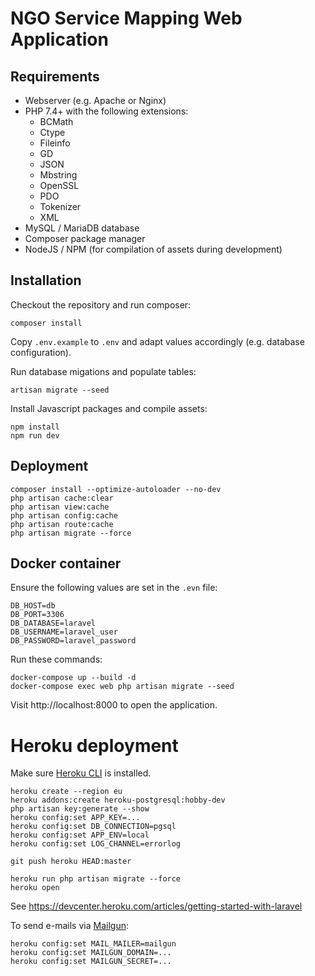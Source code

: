 # NGO Service Mapping Web Application

## Requirements

* Webserver (e.g. Apache or Nginx)
* PHP 7.4+ with the following extensions:
  * BCMath
  * Ctype
  * Fileinfo
  * GD
  * JSON
  * Mbstring
  * OpenSSL
  * PDO
  * Tokenizer
  * XML
* MySQL / MariaDB database
* Composer package manager
* NodeJS / NPM (for compilation of assets during development)

## Installation

Checkout the repository and run composer:

    composer install

Copy `.env.example` to `.env` and adapt values accordingly (e.g. database configuration).

Run database migations and populate tables:

    artisan migrate --seed

Install Javascript packages and compile assets:

    npm install
    npm run dev

## Deployment

    composer install --optimize-autoloader --no-dev
    php artisan cache:clear
    php artisan view:cache
    php artisan config:cache
    php artisan route:cache
    php artisan migrate --force

## Docker container

Ensure the following values are set in the `.evn` file:

    DB_HOST=db
    DB_PORT=3306
    DB_DATABASE=laravel
    DB_USERNAME=laravel_user
    DB_PASSWORD=laravel_password

Run these commands:

    docker-compose up --build -d
    docker-compose exec web php artisan migrate --seed

Visit http://localhost:8000 to open the application.

# Heroku deployment

Make sure [Heroku CLI](https://devcenter.heroku.com/articles/heroku-cli) is installed.

    heroku create --region eu
    heroku addons:create heroku-postgresql:hobby-dev
    php artisan key:generate --show
    heroku config:set APP_KEY=...
    heroku config:set DB_CONNECTION=pgsql
    heroku config:set APP_ENV=local
    heroku config:set LOG_CHANNEL=errorlog

    git push heroku HEAD:master

    heroku run php artisan migrate --force
    heroku open

See https://devcenter.heroku.com/articles/getting-started-with-laravel

To send e-mails via [Mailgun](https://www.mailgun.com/):

    heroku config:set MAIL_MAILER=mailgun
    heroku config:set MAILGUN_DOMAIN=...
    heroku config:set MAILGUN_SECRET=...

